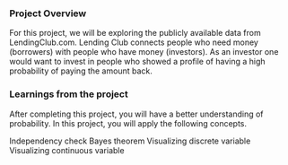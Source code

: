 ### Project Overview

 For this project, we will be exploring the publicly available data from LendingClub.com. Lending Club connects people who need money (borrowers) with people who have money (investors). As an investor one would want to invest in people who showed a profile of having a high probability of paying the amount back.


### Learnings from the project

 After completing this project, you will have a better understanding of probability. In this project, you will apply the following concepts.

Independency check
Bayes theorem
Visualizing discrete variable
Visualizing continuous variable


